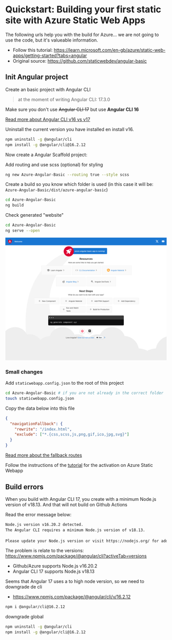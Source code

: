 # Quickstart: Building your first static site with Azure Static Web Apps

The following urls help you with the build for Azure... we are not going to use the code, but it's valueable information.

- Follow this tutorial: https://learn.microsoft.com/en-gb/azure/static-web-apps/getting-started?tabs=angular
- Original source: https://github.com/staticwebdev/angular-basic

## Init Angular project

Create an basic project with Angular CLI

> at the moment of writing Angular CLI: 17.3.0

Make sure you don't use ~~Angular CLI 17~~ but use **Angular CLI 16**

[Read more about Angular CLI v16 vs v17](#error)

Uninstall the current version you have installed en install v16.

```bash
npm uninstall -g @angular/cli
npm install -g @angular/cli@16.2.12
```

Now create a Angular Scaffold project:

Add routing and use scss (optional) for styling

```bash
ng new Azure-Angular-Basic --routing true --style scss
```

Create a build so you know which folder is used (in this case it will be: `Azure-Angular-Basic/dist/azure-angular-basic`)

```bash
cd Azure-Angular-Basic
ng build
```

Check generated "website"

```bash
cd Azure-Angular-Basic
ng serve --open
```

<!-- ![](images/angular_17.png) -->

![](images/angular_16.png)

### Small changes

Add `staticwebapp.config.json` to the root of this project

```bash
cd Azure-Angular-Basic # if you are not already in the correct folder
touch staticwebapp.config.json
```

Copy the data below into this file

```json
{
  "navigationFallback": {
    "rewrite": "/index.html",
    "exclude": ["*.{css,scss,js,png,gif,ico,jpg,svg}"]
  }
}
```

[Read more about the fallback routes](https://learn.microsoft.com/en-us/azure/static-web-apps/configuration#fallback-routes)

Follow the instructions of the [tutorial](https://learn.microsoft.com/en-gb/azure/static-web-apps/getting-started?tabs=angular) for the activation on Azure Static Webapp

<div id="error" ></div>

## Build errors

When you build with Angular CLI 17, you create with a minimum Node.js version of v18.13.
And that will not build on Github Actions

Read the error message below:

```bash
Node.js version v16.20.2 detected.
The Angular CLI requires a minimum Node.js version of v18.13.

Please update your Node.js version or visit https://nodejs.org/ for additional instructions.
```

The problem is relate to the versions: https://www.npmjs.com/package/@angular/cli?activeTab=versions

- Github/Azure supports Node.js v16.20.2
- Angular CLI 17 supports Node.js v18.13

Seems that Angular 17 uses a to high node version, so we need to downgrade de cli

- https://www.npmjs.com/package/@angular/cli/v/16.2.12

```bash
npm i @angular/cli@16.2.12
```

downgrade global

```bash
npm uninstall -g @angular/cli
npm install -g @angular/cli@16.2.12
```
